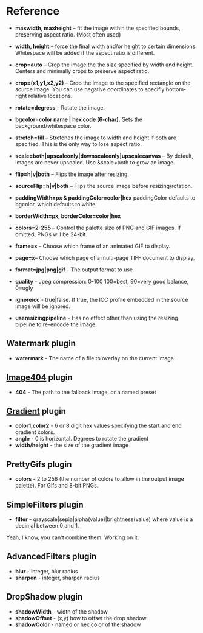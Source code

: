 # Reference


* **maxwidth, maxheight** – fit the image within the specified bounds, preserving aspect ratio. (Most often used)

* **width, height** – force the final width and/or height to certain dimensions. Whitespace will be added if the aspect ratio is different.

* **crop=auto** – Crop the image the the size specified by width and height. Centers and minimally crops to preserve aspect ratio.
* **crop=(x1,y1,x2,y2)** – Crop the image to the specified rectangle on the source image. You can use negative coordinates to specifiy bottom-right relative locations.
* **rotate=degress** – Rotate the image.
* **bgcolor=color name | hex code (6-char).** Sets the background/whitespace color.
* **stretch=fill** – Stretches the image to width and height if both are specified. This is the only way to lose aspect ratio.
* **scale=both|upscaleonly|downscaleonly|upscalecanvas** – By default, images are never upscaled. Use &scale=both to grow an image.
* **flip=h|v|both** – Flips the image after resizing.
* **sourceFlip=h|v|both** – Flips the source image before resizing/rotation.
* **paddingWidth=px & paddingColor=color|hex** paddingColor defaults to bgcolor, which defaults to white.
* **borderWidth=px, borderColor=color|hex**

* **colors=2-255** – Control the palette size of PNG and GIF images. If omitted, PNGs will be 24-bit.
* **frame=x** – Choose which frame of an animated GIF to display.
* **page=x**– Choose which page of a multi-page TIFF document to display.
* **format=jpg|png|gif** - The output format to use
* **quality** - Jpeg compression: 0-100 100=best, 90=very good balance, 0=ugly
* **ignoreicc** - true|false. If true, the ICC profile embedded in the source image will be ignored.
* **useresizingpipeline** - Has no effect other than using the resizing pipeline to re-encode the image.

## Watermark plugin

* **watermark** - The name of a file to overlay on the current image. 

## [Image404](/plugins/image404) plugin

* **404** - The path to the fallback image, or a named preset

## [Gradient](/plugins/gradient) plugin

* **color1,color2** - 6 or 8 digit hex values specifying the start and end gradient colors. 
* **angle** - 0 is horizontal. Degrees to rotate the gradient
* **width/height** - the size of the gradient image

## PrettyGifs plugin

* **colors** - 2 to 256 (the number of colors to allow in the output image palette). For Gifs and 8-bit PNGs.

## SimpleFilters plugin

* **filter** - grayscale|sepia|alpha(value)|brightness(value) where value is a decimal between 0 and 1.

Yeah, I know, you can't combine them. Working on it.

## AdvancedFilters plugin

* **blur** - integer, blur radius
* **sharpen** - integer, sharpen radius

## DropShadow plugin

* **shadowWidth** - width of the shadow
* **shadowOffset** - (x,y) how to offset the drop shadow
* **shadowColor** - named or hex color of the shadow
